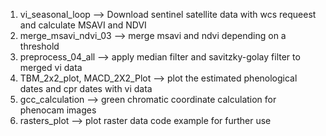 1. vi_seasonal_loop --> Download sentinel satellite data with wcs requeest and calculate MSAVI and NDVI
2. merge_msavi_ndvi_03 --> merge msavi and ndvi depending on a threshold
3. preprocess_04_all --> apply median filter and savitzky-golay filter to merged vi data
4. TBM_2x2_plot, MACD_2X2_Plot --> plot the estimated phenological dates and cpr dates with vi data
5. gcc_calculation --> green chromatic coordinate calculation for phenocam images
6. rasters_plot --> plot raster data code example for further use
